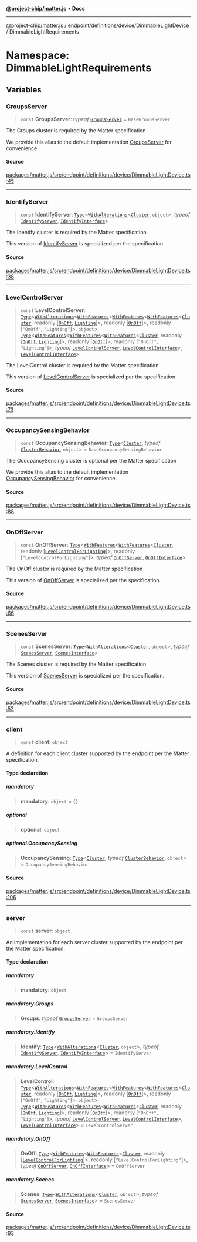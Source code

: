 [**@project-chip/matter.js**](../../../../../../README.md) • **Docs**

***

[@project-chip/matter.js](../../../../../../modules.md) / [endpoint/definitions/device/DimmableLightDevice](../../README.md) / DimmableLightRequirements

# Namespace: DimmableLightRequirements

## Variables

### GroupsServer

> `const` **GroupsServer**: *typeof* [`GroupsServer`](../../../../../../behavior/definitions/groups/export/classes/GroupsServer.md) = `BaseGroupsServer`

The Groups cluster is required by the Matter specification

We provide this alias to the default implementation [GroupsServer](README.md#groupsserver) for convenience.

#### Source

[packages/matter.js/src/endpoint/definitions/device/DimmableLightDevice.ts:45](https://github.com/project-chip/matter.js/blob/7a8cbb56b87d4ccf34bec5a9a95ab40a1711324f/packages/matter.js/src/endpoint/definitions/device/DimmableLightDevice.ts#L45)

***

### IdentifyServer

> `const` **IdentifyServer**: [`Type`](../../../../../../behavior/cluster/export/namespaces/ClusterBehavior/interfaces/Type.md)\<[`WithAlterations`](../../../../../../cluster/export/namespaces/ElementModifier/README.md#withalterationstalterationst)\<[`Cluster`](../../../../../../cluster/export/namespaces/Identify/interfaces/Cluster.md), `object`\>, *typeof* [`IdentifyServer`](../../../../../../behavior/definitions/identify/export/namespaces/IdentifyServer/README.md), [`IdentifyInterface`](../../../../../../behavior/definitions/identify/export/README.md#identifyinterface)\>

The Identify cluster is required by the Matter specification

This version of [IdentifyServer](README.md#identifyserver) is specialized per the specification.

#### Source

[packages/matter.js/src/endpoint/definitions/device/DimmableLightDevice.ts:38](https://github.com/project-chip/matter.js/blob/7a8cbb56b87d4ccf34bec5a9a95ab40a1711324f/packages/matter.js/src/endpoint/definitions/device/DimmableLightDevice.ts#L38)

***

### LevelControlServer

> `const` **LevelControlServer**: [`Type`](../../../../../../behavior/cluster/export/namespaces/ClusterBehavior/interfaces/Type.md)\<[`WithAlterations`](../../../../../../cluster/export/namespaces/ElementModifier/README.md#withalterationstalterationst)\<[`WithFeatures`](../../../../../../cluster/export/namespaces/ClusterComposer/README.md#withfeaturesclustertfeaturest)\<[`WithFeatures`](../../../../../../cluster/export/namespaces/ClusterComposer/README.md#withfeaturesclustertfeaturest)\<[`WithFeatures`](../../../../../../cluster/export/namespaces/ClusterComposer/README.md#withfeaturesclustertfeaturest)\<[`Cluster`](../../../../../../cluster/export/namespaces/LevelControl/interfaces/Cluster.md), readonly [[`OnOff`](../../../../../../cluster/export/namespaces/LevelControl/enumerations/Feature.md#onoff), [`Lighting`](../../../../../../cluster/export/namespaces/LevelControl/enumerations/Feature.md#lighting)]\>, readonly [[`OnOff`](../../../../../../cluster/export/namespaces/LevelControl/enumerations/Feature.md#onoff)]\>, readonly [`"OnOff"`, `"Lighting"`]\>, `object`\>, [`Type`](../../../../../../behavior/cluster/export/namespaces/ClusterBehavior/interfaces/Type.md)\<[`WithFeatures`](../../../../../../cluster/export/namespaces/ClusterComposer/README.md#withfeaturesclustertfeaturest)\<[`WithFeatures`](../../../../../../cluster/export/namespaces/ClusterComposer/README.md#withfeaturesclustertfeaturest)\<[`WithFeatures`](../../../../../../cluster/export/namespaces/ClusterComposer/README.md#withfeaturesclustertfeaturest)\<[`Cluster`](../../../../../../cluster/export/namespaces/LevelControl/interfaces/Cluster.md), readonly [[`OnOff`](../../../../../../cluster/export/namespaces/LevelControl/enumerations/Feature.md#onoff), [`Lighting`](../../../../../../cluster/export/namespaces/LevelControl/enumerations/Feature.md#lighting)]\>, readonly [[`OnOff`](../../../../../../cluster/export/namespaces/LevelControl/enumerations/Feature.md#onoff)]\>, readonly [`"OnOff"`, `"Lighting"`]\>, *typeof* [`LevelControlServer`](../../../../../../behavior/definitions/level-control/export/classes/LevelControlServer.md), [`LevelControlInterface`](../../../../../../behavior/definitions/level-control/export/README.md#levelcontrolinterface)\>, [`LevelControlInterface`](../../../../../../behavior/definitions/level-control/export/README.md#levelcontrolinterface)\>

The LevelControl cluster is required by the Matter specification

This version of [LevelControlServer](README.md#levelcontrolserver) is specialized per the specification.

#### Source

[packages/matter.js/src/endpoint/definitions/device/DimmableLightDevice.ts:73](https://github.com/project-chip/matter.js/blob/7a8cbb56b87d4ccf34bec5a9a95ab40a1711324f/packages/matter.js/src/endpoint/definitions/device/DimmableLightDevice.ts#L73)

***

### OccupancySensingBehavior

> `const` **OccupancySensingBehavior**: [`Type`](../../../../../../behavior/cluster/export/namespaces/ClusterBehavior/interfaces/Type.md)\<[`Cluster`](../../../../../../cluster/export/namespaces/OccupancySensing/interfaces/Cluster.md), *typeof* [`ClusterBehavior`](../../../../../../behavior/cluster/export/namespaces/ClusterBehavior/README.md), `object`\> = `BaseOccupancySensingBehavior`

The OccupancySensing cluster is optional per the Matter specification

We provide this alias to the default implementation [OccupancySensingBehavior](README.md#occupancysensingbehavior) for convenience.

#### Source

[packages/matter.js/src/endpoint/definitions/device/DimmableLightDevice.ts:88](https://github.com/project-chip/matter.js/blob/7a8cbb56b87d4ccf34bec5a9a95ab40a1711324f/packages/matter.js/src/endpoint/definitions/device/DimmableLightDevice.ts#L88)

***

### OnOffServer

> `const` **OnOffServer**: [`Type`](../../../../../../behavior/cluster/export/namespaces/ClusterBehavior/interfaces/Type.md)\<[`WithFeatures`](../../../../../../cluster/export/namespaces/ClusterComposer/README.md#withfeaturesclustertfeaturest)\<[`WithFeatures`](../../../../../../cluster/export/namespaces/ClusterComposer/README.md#withfeaturesclustertfeaturest)\<[`Cluster`](../../../../../../cluster/export/namespaces/OnOff/interfaces/Cluster.md), readonly [[`LevelControlForLighting`](../../../../../../cluster/export/namespaces/OnOff/enumerations/Feature.md#levelcontrolforlighting)]\>, readonly [`"LevelControlForLighting"`]\>, *typeof* [`OnOffServer`](../../../../../../behavior/definitions/on-off/export/namespaces/OnOffServer/README.md), [`OnOffInterface`](../../../../../../behavior/definitions/on-off/export/README.md#onoffinterface)\>

The OnOff cluster is required by the Matter specification

This version of [OnOffServer](README.md#onoffserver) is specialized per the specification.

#### Source

[packages/matter.js/src/endpoint/definitions/device/DimmableLightDevice.ts:66](https://github.com/project-chip/matter.js/blob/7a8cbb56b87d4ccf34bec5a9a95ab40a1711324f/packages/matter.js/src/endpoint/definitions/device/DimmableLightDevice.ts#L66)

***

### ScenesServer

> `const` **ScenesServer**: [`Type`](../../../../../../behavior/cluster/export/namespaces/ClusterBehavior/interfaces/Type.md)\<[`WithAlterations`](../../../../../../cluster/export/namespaces/ElementModifier/README.md#withalterationstalterationst)\<[`Cluster`](../../../../../../cluster/export/namespaces/Scenes/interfaces/Cluster.md), `object`\>, *typeof* [`ScenesServer`](../../../../../../behavior/definitions/scenes/export/classes/ScenesServer.md), [`ScenesInterface`](../../../../../../behavior/definitions/scenes/export/README.md#scenesinterface)\>

The Scenes cluster is required by the Matter specification

This version of [ScenesServer](README.md#scenesserver) is specialized per the specification.

#### Source

[packages/matter.js/src/endpoint/definitions/device/DimmableLightDevice.ts:52](https://github.com/project-chip/matter.js/blob/7a8cbb56b87d4ccf34bec5a9a95ab40a1711324f/packages/matter.js/src/endpoint/definitions/device/DimmableLightDevice.ts#L52)

***

### client

> `const` **client**: `object`

A definition for each client cluster supported by the endpoint per the Matter specification.

#### Type declaration

##### mandatory

> **mandatory**: `object` = `{}`

##### optional

> **optional**: `object`

##### optional.OccupancySensing

> **OccupancySensing**: [`Type`](../../../../../../behavior/cluster/export/namespaces/ClusterBehavior/interfaces/Type.md)\<[`Cluster`](../../../../../../cluster/export/namespaces/OccupancySensing/interfaces/Cluster.md), *typeof* [`ClusterBehavior`](../../../../../../behavior/cluster/export/namespaces/ClusterBehavior/README.md), `object`\> = `OccupancySensingBehavior`

#### Source

[packages/matter.js/src/endpoint/definitions/device/DimmableLightDevice.ts:106](https://github.com/project-chip/matter.js/blob/7a8cbb56b87d4ccf34bec5a9a95ab40a1711324f/packages/matter.js/src/endpoint/definitions/device/DimmableLightDevice.ts#L106)

***

### server

> `const` **server**: `object`

An implementation for each server cluster supported by the endpoint per the Matter specification.

#### Type declaration

##### mandatory

> **mandatory**: `object`

##### mandatory.Groups

> **Groups**: *typeof* [`GroupsServer`](../../../../../../behavior/definitions/groups/export/classes/GroupsServer.md) = `GroupsServer`

##### mandatory.Identify

> **Identify**: [`Type`](../../../../../../behavior/cluster/export/namespaces/ClusterBehavior/interfaces/Type.md)\<[`WithAlterations`](../../../../../../cluster/export/namespaces/ElementModifier/README.md#withalterationstalterationst)\<[`Cluster`](../../../../../../cluster/export/namespaces/Identify/interfaces/Cluster.md), `object`\>, *typeof* [`IdentifyServer`](../../../../../../behavior/definitions/identify/export/namespaces/IdentifyServer/README.md), [`IdentifyInterface`](../../../../../../behavior/definitions/identify/export/README.md#identifyinterface)\> = `IdentifyServer`

##### mandatory.LevelControl

> **LevelControl**: [`Type`](../../../../../../behavior/cluster/export/namespaces/ClusterBehavior/interfaces/Type.md)\<[`WithAlterations`](../../../../../../cluster/export/namespaces/ElementModifier/README.md#withalterationstalterationst)\<[`WithFeatures`](../../../../../../cluster/export/namespaces/ClusterComposer/README.md#withfeaturesclustertfeaturest)\<[`WithFeatures`](../../../../../../cluster/export/namespaces/ClusterComposer/README.md#withfeaturesclustertfeaturest)\<[`WithFeatures`](../../../../../../cluster/export/namespaces/ClusterComposer/README.md#withfeaturesclustertfeaturest)\<[`Cluster`](../../../../../../cluster/export/namespaces/LevelControl/interfaces/Cluster.md), readonly [[`OnOff`](../../../../../../cluster/export/namespaces/LevelControl/enumerations/Feature.md#onoff), [`Lighting`](../../../../../../cluster/export/namespaces/LevelControl/enumerations/Feature.md#lighting)]\>, readonly [[`OnOff`](../../../../../../cluster/export/namespaces/LevelControl/enumerations/Feature.md#onoff)]\>, readonly [`"OnOff"`, `"Lighting"`]\>, `object`\>, [`Type`](../../../../../../behavior/cluster/export/namespaces/ClusterBehavior/interfaces/Type.md)\<[`WithFeatures`](../../../../../../cluster/export/namespaces/ClusterComposer/README.md#withfeaturesclustertfeaturest)\<[`WithFeatures`](../../../../../../cluster/export/namespaces/ClusterComposer/README.md#withfeaturesclustertfeaturest)\<[`WithFeatures`](../../../../../../cluster/export/namespaces/ClusterComposer/README.md#withfeaturesclustertfeaturest)\<[`Cluster`](../../../../../../cluster/export/namespaces/LevelControl/interfaces/Cluster.md), readonly [[`OnOff`](../../../../../../cluster/export/namespaces/LevelControl/enumerations/Feature.md#onoff), [`Lighting`](../../../../../../cluster/export/namespaces/LevelControl/enumerations/Feature.md#lighting)]\>, readonly [[`OnOff`](../../../../../../cluster/export/namespaces/LevelControl/enumerations/Feature.md#onoff)]\>, readonly [`"OnOff"`, `"Lighting"`]\>, *typeof* [`LevelControlServer`](../../../../../../behavior/definitions/level-control/export/classes/LevelControlServer.md), [`LevelControlInterface`](../../../../../../behavior/definitions/level-control/export/README.md#levelcontrolinterface)\>, [`LevelControlInterface`](../../../../../../behavior/definitions/level-control/export/README.md#levelcontrolinterface)\> = `LevelControlServer`

##### mandatory.OnOff

> **OnOff**: [`Type`](../../../../../../behavior/cluster/export/namespaces/ClusterBehavior/interfaces/Type.md)\<[`WithFeatures`](../../../../../../cluster/export/namespaces/ClusterComposer/README.md#withfeaturesclustertfeaturest)\<[`WithFeatures`](../../../../../../cluster/export/namespaces/ClusterComposer/README.md#withfeaturesclustertfeaturest)\<[`Cluster`](../../../../../../cluster/export/namespaces/OnOff/interfaces/Cluster.md), readonly [[`LevelControlForLighting`](../../../../../../cluster/export/namespaces/OnOff/enumerations/Feature.md#levelcontrolforlighting)]\>, readonly [`"LevelControlForLighting"`]\>, *typeof* [`OnOffServer`](../../../../../../behavior/definitions/on-off/export/namespaces/OnOffServer/README.md), [`OnOffInterface`](../../../../../../behavior/definitions/on-off/export/README.md#onoffinterface)\> = `OnOffServer`

##### mandatory.Scenes

> **Scenes**: [`Type`](../../../../../../behavior/cluster/export/namespaces/ClusterBehavior/interfaces/Type.md)\<[`WithAlterations`](../../../../../../cluster/export/namespaces/ElementModifier/README.md#withalterationstalterationst)\<[`Cluster`](../../../../../../cluster/export/namespaces/Scenes/interfaces/Cluster.md), `object`\>, *typeof* [`ScenesServer`](../../../../../../behavior/definitions/scenes/export/classes/ScenesServer.md), [`ScenesInterface`](../../../../../../behavior/definitions/scenes/export/README.md#scenesinterface)\> = `ScenesServer`

#### Source

[packages/matter.js/src/endpoint/definitions/device/DimmableLightDevice.ts:93](https://github.com/project-chip/matter.js/blob/7a8cbb56b87d4ccf34bec5a9a95ab40a1711324f/packages/matter.js/src/endpoint/definitions/device/DimmableLightDevice.ts#L93)
